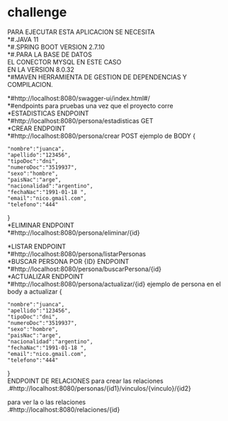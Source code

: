 # challenge
PARA EJECUTAR ESTA APLICACION
SE NECESITA <br>
*#.JAVA 11<br>
*#.SPRING BOOT VERSION 2.7.10 <br>
*#.PARA LA BASE DE DATOS <br>
  EL CONECTOR MYSQL EN ESTE CASO  
  EN LA VERSION 8.0.32 <br>
*#MAVEN 
    HERRAMIENTA DE GESTION DE DEPENDENCIAS Y COMPILACION.<br>
    

    
*#http://localhost:8080/swagger-ui/index.html#/    
*#endpoints para pruebas una vez que el proyecto corre<br>
*ESTADISTICAS ENDPOINT<br>
*#http://localhost:8080/persona/estadisticas GET<br>
*CREAR ENDPOINT  
*#http://localhost:8080/persona/crear  POST
ejemplo de BODY
{
    
    "nombre":"juanca",
    "apellido":"123456",
    "tipoDoc":"dni",
    "numeroDoc":"3519937",
    "sexo":"hombre",
    "paisNac":"arge",
    "nacionalidad":"argentino",
    "fechaNac":"1991-01-18 ",
    "email":"nico.gmail.com",
    "telefono":"444"
    
}<br>
*ELIMINAR ENDPOINT <br>
*#http://localhost:8080/persona/eliminar/{id}<br>

*LISTAR ENDPOINT <br>
*#http://localhost:8080/persona/listarPersonas<br>
*BUSCAR PERSONA POR {ID} ENDPOINT <br>
*#http://localhost:8080/persona/buscarPersona/{id}<br>
*ACTUALIZAR ENDPOINT <br>
*#http://localhost:8080/persona/actualizar/{id}
ejemplo de persona en el body a actualizar
{
    
    "nombre":"juanca",
    "apellido":"123456",
    "tipoDoc":"dni",
    "numeroDoc":"3519937",
    "sexo":"hombre",
    "paisNac":"arge",
    "nacionalidad":"argentino",
    "fechaNac":"1991-01-18 ",
    "email":"nico.gmail.com",
    "telefono":"444"
    
}
<br>
ENDPOINT DE RELACIONES
  para crear las relaciones<br>
.#http://localhost:8080/personas/{id1}/vinculos/{vinculo}/{id2}<br>

para ver la o las relaciones <br>
.#http://localhost:8080/relaciones/{id}




